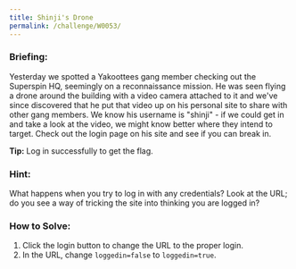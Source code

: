 ```yaml
---
title: Shinji's Drone
permalink: /challenge/W0053/
---
```


### Briefing: 
Yesterday we spotted a Yakoottees gang member checking out the Superspin HQ, seemingly on a reconnaissance mission. He was seen flying a drone around the building with a video camera attached to it and we've since discovered that he put that video up on his personal site to share with other gang members. We know his username is "shinji" - if we could get in and take a look at the video, we might know better where they intend to target.
Check out the login page on his site and see if you can break in.

**Tip:** Log in successfully to get the flag.

### Hint:
What happens when you try to log in with any credentials? Look at the URL; do you see a way of tricking the site into thinking you are logged in?

### How to Solve: 
1. Click the login button to change the URL to the proper login.
2. In the URL, change `loggedin=false` to `loggedin=true`.
